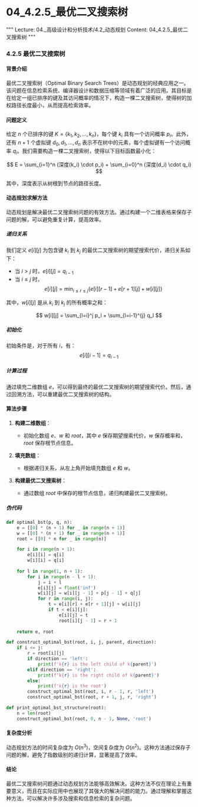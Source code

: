 # 04_4.2.5_最优二叉搜索树

"""
Lecture: 04._高级设计和分析技术/4.2_动态规划
Content: 04_4.2.5_最优二叉搜索树
"""

### 4.2.5 最优二叉搜索树

#### 背景介绍

最优二叉搜索树（Optimal Binary Search Trees）是动态规划的经典应用之一。该问题在信息检索系统、编译器设计和数据压缩等领域有着广泛的应用。其目标是在给定一组已排序的键及其访问概率的情况下，构造一棵二叉搜索树，使得树的加权路径长度最小，从而提高检索效率。

#### 问题定义

给定 $n$ 个已排序的键 $K = \{k_1, k_2, \ldots, k_n\}$，每个键 $k_i$ 具有一个访问概率 $p_i$。此外，还有 $n+1$ 个虚拟键 $d_0, d_1, \ldots, d_n$ 表示不在树中的元素，每个虚拟键有一个访问概率 $q_i$。我们需要构造一棵二叉搜索树，使得以下目标函数最小化：

$$ E = \sum_{i=1}^n (深度(k_i) \cdot p_i) + \sum_{i=0}^n (深度(d_i) \cdot q_i) $$

其中，深度表示从树根到节点的路径长度。

#### 动态规划求解方法

动态规划是解决最优二叉搜索树问题的有效方法。通过构建一个二维表格来保存子问题的解，可以避免重复计算，提高效率。

##### 递归关系

我们定义 $e[i][j]$ 为包含键 $k_i$ 到 $k_j$ 的最优二叉搜索树的期望搜索代价，递归关系如下：

- 当 $i > j$ 时，$e[i][j] = q_{i-1}$
- 当 $i \le j$ 时，
$$ e[i][j] = \min_{i \le r \le j} \{ e[i][r-1] + e[r+1][j] + w[i][j] \} $$

其中，$w[i][j]$ 是从 $k_i$ 到 $k_j$ 的所有概率之和：

$$ w[i][j] = \sum_{l=i}^j p_l + \sum_{l=i-1}^{j} q_l $$

##### 初始化

初始条件是，对于所有 $i$，有：
$$ e[i][i-1] = q_{i-1} $$

##### 计算过程

通过填充二维数组 $e$，可以得到最终的最优二叉搜索树的期望搜索代价。然后，通过回溯方法，可以重建最优二叉搜索树的结构。

#### 算法步骤

1. **构建二维数组**：
   - 初始化数组 $e$、$w$ 和 $root$，其中 $e$ 保存期望搜索代价，$w$ 保存概率和，$root$ 保存根节点信息。
   
2. **填充数组**：
   - 根据递归关系，从左上角开始填充数组 $e$ 和 $w$。

3. **构建最优二叉搜索树**：
   - 通过数组 $root$ 中保存的根节点信息，递归构建最优二叉搜索树。

##### 伪代码

```python
def optimal_bst(p, q, n):
    e = [[0] * (n + 1) for _ in range(n + 1)]
    w = [[0] * (n + 1) for _ in range(n + 1)]
    root = [[0] * n for _ in range(n)]

    for i in range(n + 1):
        e[i][i] = q[i]
        w[i][i] = q[i]
    
    for l in range(1, n + 1):
        for i in range(n - l + 1):
            j = i + l
            e[i][j] = float('inf')
            w[i][j] = w[i][j - 1] + p[j - 1] + q[j]
            for r in range(i, j):
                t = e[i][r] + e[r + 1][j] + w[i][j]
                if t < e[i][j]:
                    e[i][j] = t
                    root[i][j - 1] = r + 1
    
    return e, root

def construct_optimal_bst(root, i, j, parent, direction):
    if i <= j:
        r = root[i][j]
        if direction == 'left':
            print(f'k{r} is the left child of k{parent}')
        elif direction == 'right':
            print(f'k{r} is the right child of k{parent}')
        else:
            print(f'k{r} is the root')
        construct_optimal_bst(root, i, r - 1, r, 'left')
        construct_optimal_bst(root, r + 1, j, r, 'right')

def print_optimal_bst_structure(root):
    n = len(root)
    construct_optimal_bst(root, 0, n - 1, None, 'root')
```

#### 复杂度分析

动态规划方法的时间复杂度为 $O(n^3)$，空间复杂度为 $O(n^2)$。这种方法通过保存子问题的解，避免了指数级别的递归计算，显著提高了效率。

#### 结论

最优二叉搜索树问题通过动态规划方法能够高效解决。这种方法不仅在理论上有重要意义，而且在实际应用中也展现了其强大的解决问题的能力。通过理解和掌握这种方法，可以解决许多涉及搜索和信息检索的复杂问题。